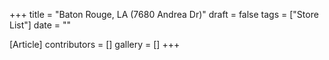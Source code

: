 +++
title = "Baton Rouge, LA (7680 Andrea Dr)"
draft = false
tags = ["Store List"]
date = ""

[Article]
contributors = []
gallery = []
+++
